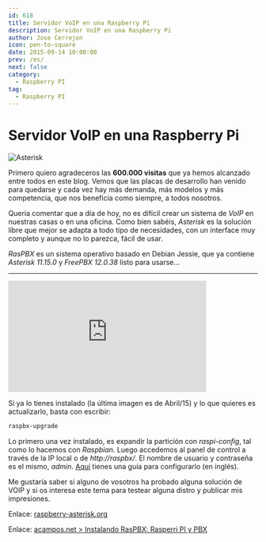 ```yaml
---
id: 618
title: Servidor VoIP en una Raspberry Pi
description: Servidor VoIP en una Raspberry Pi
author: Jose Cerrejon
icon: pen-to-square
date: 2015-09-14 10:00:00
prev: /es/
next: false
category:
  - Raspberry PI
tag:
  - Raspberry PI
---
```


# Servidor VoIP en una Raspberry Pi

![Asterisk](/images/2015/09/AsteriskPBX.png)

Primero quiero agradeceros las **600.000 visitas** que ya hemos alcanzado entre todos en este blog. Vemos que las placas de desarrollo han venido para quedarse y cada vez hay más demanda, más modelos y más competencia, que nos beneficia como siempre, a todos nosotros. 

Quería comentar que a día de hoy, no es difícil crear un sistema de *VoIP* en nuestras casas o en una oficina. Como bien sabéis, *Asterisk* es la solución libre que mejor se adapta a todo tipo de necesidades, con un interface muy completo y aunque no lo parezca, fácil de usar. 

*RasPBX* es un sistema operativo basado en Debian Jessie, que ya contiene *Asterisk 11.15.0* y *FreePBX 12.0.38* listo para usarse...

- - -
<iframe width="400" height="225" src="https://www.youtube.com/embed/qeYY6Q9Tw_o?rel=0" frameborder="0" allowfullscreen></iframe>

Si ya lo tienes instalado (la última imagen es de Abril/15) y lo que quieres es actualizarlo, basta con escribir:

```bash
raspbx-upgrade
```

Lo primero una vez instalado, es expandir la partición con *raspi-config*, tal como lo hacemos con *Raspbian*. Luego accedemos al panel de control a través de la IP local o de *http://raspbx/*. El nombre de usuario y contraseña es el mismo, *admin*. [Aquí](http://www.freepbx.org/support/documentation/installation/first-steps-after-installation) tienes una guía para configurarlo (en inglés).

Me gustaría saber si alguno de vosotros ha probado alguna solución de VOIP y si os interesa este tema para testear alguna distro y publicar mis impresiones. 

Enlace: [raspberry-asterisk.org](http://www.raspberry-asterisk.org/)

Enlace: [acampos.net > Instalando RasPBX: Rasperri PI y PBX](http://www.acampos.net/2013/12/instalando-raspbx-rasperri-pi-y-pbx.html)
